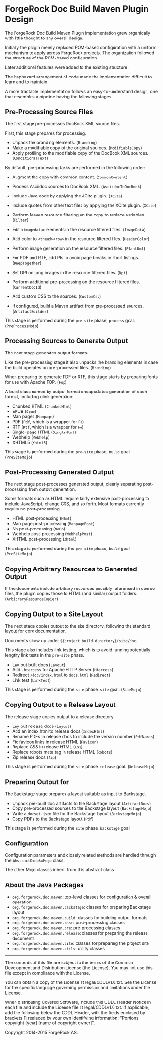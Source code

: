 # ForgeRock Doc Build Maven Plugin Design

The ForgeRock Doc Build Maven Plugin implementation grew organically
with little thought to any overall design.

Initially the plugin merely replaced POM-based configuration
with a uniform mechanism to apply across ForgeRock projects.
The organization followed the structure of the POM-based configuration.

Later additional features were added to the existing structure.

The haphazard arrangement of code made the implementation
difficult to learn and to maintain.

A more tractable implementation follows an easy-to-understand design,
one that resembles a pipeline having the following stages.

## Pre-Processing Source Files

The first stage pre-processes DocBook XML source files.

First, this stage prepares for processing.

*  Unpack the branding elements. (`Branding`)
*  Make a modifiable copy of the original sources. (`ModifiableCopy`)
*  Apply profiling to the modifiable copy of the DocBook XML sources. (`ConditionalText`)

By default, pre-processing tasks are performed in the following order:

*  Augment the copy with common content. (`CommonContent`)
*  Process Asciidoc sources to DocBook XML. (`AsciidocToDocBook`)
*  Include Java code by applying the JCite plugin. (`JCite`)
*  Include quotes from other text files by applying the XCite plugin. (`XCite`)
*  Perform Maven resource filtering on the copy to replace variables. (`Filter`)
*  Edit `<imagedata>` elements in the resource filtered files. (`ImageData`)
*  Add color to `<thead><row>` in the resource filtered files. (`HeaderColor`)
*  Perform image generation on the resource filtered files. (`PlantUml`)
*  For PDF and RTF, add PIs to avoid page breaks in short listings. (`KeepTogether`)
*  Set DPI on .png images in the resource filtered files. (`Dpi`)
*  Perform additional pre-processing on the resource filtered files. (`CurrentDocId`)
*  Add custom CSS to the sources. (`CustomCss`)

*  If configured, build a Maven artifact from pre-processed sources. (`ArtifactBuilder`)

This stage is performed during the `pre-site` phase, `process` goal. (`PreProcessMojo`)

## Processing Sources to Generate Output

The next stage generates output formats.

Like the pre-processing stage it also unpacks the branding elements
in case the build operates on pre-processed files. (`Branding`)

When preparing to generate PDF or RTF,
this stage starts by preparing fonts for use with Apache FOP. (`Fop`)

A build class named by output format encapsulates generation of each format,
including olink generation:

*  Chunked HTML (`ChunkedHtml`)
*  EPUB (`Epub`)
*  Man pages (`Manpage`)
*  PDF (`Pdf`, which is a wrapper for `Fo`)
*  RTF (`Rtf`, which is a wrapper for `Fo`)
*  Single-page HTML (`SingleHtml`)
*  Webhelp (`Webhelp`)
*  XHTML5 (`Xhtml5`)

This stage is performed during the `pre-site` phase, `build` goal. (`PreSiteMojo`)

## Post-Processing Generated Output

The next stage post-processes generated output,
clearly separating post-processing from output generation.

Some formats such as HTML require fairly extensive post-processing
to include JavaScript, change CSS, and so forth.
Most formats currently require no post-processing.

*  HTML post-processing (`Html`)
*  Man page post-processing (`ManpagePost`)
*  No post-processing (`NoOp`)
*  Webhelp post-processing (`WebhelpPost`)
*  XHTML post-processing (`Xhtml`)

This stage is performed during the `pre-site` phase, `build` goal. (`PreSiteMojo`)

## Copying Arbitrary Resources to Generated Output

If the documents include arbitrary resources possibly referenced in source files,
the plugin copies those to HTML (and similar) output folders. (`ArbitraryResourceCopier`)

## Copying Output to a Site Layout

The next stage copies output to the site directory,
following the standard layout for core documentation.

Documents show up under `${project.build.directory}/site/doc`.

This stage also includes link testing,
which is to avoid running potentially lengthy link tests in the `pre-site` phase.

*  Lay out built docs (`Layout`)
*  Add `.htaccess` for Apache HTTP Server (`Htaccess`)
*  Redirect `/doc/index.html` to `docs.html` (`Redirect`)
*  Link test (`LinkTest`)

This stage is performed during the `site` phase, `site` goal. (`SiteMojo`)

## Copying Output to a Release Layout

The release stage copies output to a release directory.

*  Lay out release docs (`Layout`)
*  Add an index.html to release docs (`IndexHtml`)
*  Rename PDFs in release docs to include the version number (`PdfNames`)
*  Fix favicon links in release HTML (`Favicon`)
*  Replace CSS in release HTML (`Css`)
*  Replace robots meta tag in release HTML (`Robots`)
*  Zip release docs (`Zip`)

This stage is performed during the `site` phase, `release` goal. (`ReleaseMojo`)

## Preparing Output for

The Backstage stage prepares a layout suitable as input to Backstage.

* Unpack pre-built doc artifacts to the Backstage layout (`ArtifactDocs`)
* Copy pre-processed sources to the Backstage layout (`BackstageMojo`)
* Write a `docset.json` file for the Backstage layout (`BackstageMojo`)
* Copy PDFs to the Backstage layout (`Pdf`)

This stage is performed during the `site` phase, `backstage` goal.


## Configuration

Configuration parameters and closely related methods
are handled through the `AbstractDocbkxMojo` class.

The other Mojo classes inherit from this abstract class.


## About the Java Packages

*  `org.forgerock.doc.maven`: top-level classes for configuration & overall operation
*  `org.forgerock.doc.maven.backstage`: classes for preparing Backstage layout
*  `org.forgerock.doc.maven.build`: classes for building output formats
*  `org.forgerock.doc.maven.post`: post-processing classes
*  `org.forgerock.doc.maven.pre`: pre-processing classes
*  `org.forgerock.doc.maven.release`: classes for preparing the release documents
*  `org.forgerock.doc.maven.site`: classes for preparing the project site
*  `org.forgerock.doc.maven.utils`: utility classes


* * *

The contents of this file are subject to the terms of the Common Development and
Distribution License (the License). You may not use this file except in compliance with the
License.

You can obtain a copy of the License at legal/CDDLv1.0.txt. See the License for the
specific language governing permission and limitations under the License.

When distributing Covered Software, include this CDDL Header Notice in each file and include
the License file at legal/CDDLv1.0.txt. If applicable, add the following below the CDDL
Header, with the fields enclosed by brackets [] replaced by your own identifying
information: "Portions copyright [year] [name of copyright owner]".

Copyright 2014-2015 ForgeRock AS.
